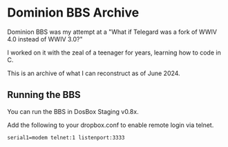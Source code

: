 # Dominion BBS Archive

Dominion BBS was my attempt at a "What if Telegard was a fork of WWIV 4.0 instead of WWIV 3.0?"

I worked on it with the zeal of a teenager for years, learning how to code in C.

This is an archive of what I can reconstruct as of June 2024.

## Running the BBS

You can run the BBS in DosBox Staging v0.8x.  

Add the following to your dropbox.conf to enable remote login via telnet.

```
serial1=modem telnet:1 listenport:3333
```